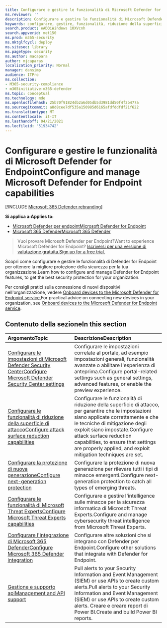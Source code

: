 ```yaml
---
title: Configurare e gestire le funzionalità di Microsoft Defender for Endpoint
ms.reviewer: ''
description: Configurare e gestire le funzionalità di Microsoft Defender for Endpoint, ad esempio la riduzione della superficie di attacco e la protezione di nuova generazione
keywords: configurare, gestire, funzionalità, riduzione della superficie di attacco, protezione di nuova generazione, controlli di sicurezza, rilevamento e risposta degli endpoint, analisi e correzione automatica, controlli di sicurezza, controlli
search.product: eADQiWindows 10XVcnh
search.appverid: met150
ms.prod: m365-security
ms.mktglfcycl: deploy
ms.sitesec: library
ms.pagetype: security
ms.author: macapara
author: mjcaparas
localization_priority: Normal
manager: dansimp
audience: ITPro
ms.collection:
- M365-security-compliance
- m365initiative-m365-defender
ms.topic: conceptual
ms.technology: mde
ms.openlocfilehash: 25b70f91824db2a6d05db5d3981dd50f4f2b477a
ms.sourcegitcommit: a8d8cee7df535a150985d6165afdfddfdf21f622
ms.translationtype: MT
ms.contentlocale: it-IT
ms.lasthandoff: 04/21/2021
ms.locfileid: "51934742"
---
```

# <a name="configure-and-manage-microsoft-defender-for-endpoint-capabilities"></a><span data-ttu-id="cd52c-104">Configurare e gestire le funzionalità di Microsoft Defender for Endpoint</span><span class="sxs-lookup"><span data-stu-id="cd52c-104">Configure and manage Microsoft Defender for Endpoint capabilities</span></span>

[!INCLUDE [Microsoft 365 Defender rebranding](../../includes/microsoft-defender.md)]

<span data-ttu-id="cd52c-105">**Si applica a:**</span><span class="sxs-lookup"><span data-stu-id="cd52c-105">**Applies to:**</span></span>

- [<span data-ttu-id="cd52c-106">Microsoft Defender per endpoint</span><span class="sxs-lookup"><span data-stu-id="cd52c-106">Microsoft Defender for Endpoint</span></span>](https://go.microsoft.com/fwlink/p/?linkid=2154037)
- [<span data-ttu-id="cd52c-107">Microsoft 365 Defender</span><span class="sxs-lookup"><span data-stu-id="cd52c-107">Microsoft 365 Defender</span></span>](https://go.microsoft.com/fwlink/?linkid=2118804)

> <span data-ttu-id="cd52c-108">Vuoi provare Microsoft Defender per Endpoint?</span><span class="sxs-lookup"><span data-stu-id="cd52c-108">Want to experience Microsoft Defender for Endpoint?</span></span> [<span data-ttu-id="cd52c-109">Iscriversi per una versione di valutazione gratuita.</span><span class="sxs-lookup"><span data-stu-id="cd52c-109">Sign up for a free trial.</span></span>](https://www.microsoft.com/microsoft-365/windows/microsoft-defender-atp?ocid=docs-wdatp-exposedapis-abovefoldlink)

<span data-ttu-id="cd52c-110">Scopri come configurare e gestire le funzionalità di Defender for Endpoint per ottenere la migliore protezione della sicurezza per la tua organizzazione.</span><span class="sxs-lookup"><span data-stu-id="cd52c-110">Learn how to configure and manage Defender for Endpoint features, to get the best security protection for your organization.</span></span>

<span data-ttu-id="cd52c-111">Per consigli pratici sulla connessione di nuovi dispositivi nell'organizzazione, vedere [Onboard devices to the Microsoft Defender for Endpoint service.](./onboard-configure.md)</span><span class="sxs-lookup"><span data-stu-id="cd52c-111">For practical advice on connecting new devices in your organization, see [Onboard devices to the Microsoft Defender for Endpoint service](./onboard-configure.md).</span></span>

## <a name="in-this-section"></a><span data-ttu-id="cd52c-112">Contenuto della sezione</span><span class="sxs-lookup"><span data-stu-id="cd52c-112">In this section</span></span>

<span data-ttu-id="cd52c-113">Argomento</span><span class="sxs-lookup"><span data-stu-id="cd52c-113">Topic</span></span> | <span data-ttu-id="cd52c-114">Descrizione</span><span class="sxs-lookup"><span data-stu-id="cd52c-114">Description</span></span>
:---|:---
[<span data-ttu-id="cd52c-115">Configurare le impostazioni di Microsoft Defender Security Center</span><span class="sxs-lookup"><span data-stu-id="cd52c-115">Configure Microsoft Defender Security Center settings</span></span>](preferences-setup.md) | <span data-ttu-id="cd52c-116">Configurare le impostazioni correlate al portale, ad esempio impostazioni generali, funzionalità avanzate o abilitare l'esperienza di anteprima.</span><span class="sxs-lookup"><span data-stu-id="cd52c-116">Configure portal-related settings such as general settings, advanced features, or enable the preview experience.</span></span>
[<span data-ttu-id="cd52c-117">Configurare le funzionalità di riduzione della superficie di attacco</span><span class="sxs-lookup"><span data-stu-id="cd52c-117">Configure attack surface reduction capabilities</span></span>](configure-attack-surface-reduction.md) | <span data-ttu-id="cd52c-118">Configurare le funzionalità di riduzione della superficie di attacco, per garantire che le impostazioni siano applicate correttamente e che le tecniche di mitigazione degli exploit siano impostate.</span><span class="sxs-lookup"><span data-stu-id="cd52c-118">Configure attack surface reduction capabilities, to ensure that settings are properly applied, and exploit mitigation techniques are set.</span></span>
[<span data-ttu-id="cd52c-119">Configurare la protezione di nuova generazione</span><span class="sxs-lookup"><span data-stu-id="cd52c-119">Configure next-generation protection</span></span>](https://docs.microsoft.com/windows/security/threat-protection/microsoft-defender-antivirus/configure-microsoft-defender-antivirus-features) | <span data-ttu-id="cd52c-120">Configurare la protezione di nuova generazione per rilevare tutti i tipi di minacce emergenti.</span><span class="sxs-lookup"><span data-stu-id="cd52c-120">Configure next-generation protection to catch all types of emerging threats.</span></span>
[<span data-ttu-id="cd52c-121">Configurare le funzionalità di Microsoft Threat Experts</span><span class="sxs-lookup"><span data-stu-id="cd52c-121">Configure Microsoft Threat Experts capabilities</span></span>](configure-microsoft-threat-experts.md) | <span data-ttu-id="cd52c-122">Configurare e gestire l'intelligence sulle minacce per la sicurezza informatica di Microsoft Threat Experts.</span><span class="sxs-lookup"><span data-stu-id="cd52c-122">Configure and manage cybersecurity threat intelligence from Microsoft Threat Experts.</span></span>
[<span data-ttu-id="cd52c-123">Configurare l'integrazione di Microsoft 365 Defender</span><span class="sxs-lookup"><span data-stu-id="cd52c-123">Configure Microsoft 365 Defender integration</span></span>](https://docs.microsoft.com/microsoft-365/security/defender-endpoint/threat-protection-integration) | <span data-ttu-id="cd52c-124">Configurare altre soluzioni che si integrano con Defender per Endpoint.</span><span class="sxs-lookup"><span data-stu-id="cd52c-124">Configure other solutions that integrate with Defender for Endpoint.</span></span>
[<span data-ttu-id="cd52c-125">Gestione e supporto api</span><span class="sxs-lookup"><span data-stu-id="cd52c-125">Management and API support</span></span>](https://docs.microsoft.com/microsoft-365/security/defender-endpoint/management-apis) | <span data-ttu-id="cd52c-126">Pull alerts to your Security Information and Event Management (SIEM) or use APIs to create custom alerts.</span><span class="sxs-lookup"><span data-stu-id="cd52c-126">Pull alerts to your Security Information and Event Management (SIEM) or use APIs to create custom alerts.</span></span> <span data-ttu-id="cd52c-127">Creare e creare report di Power BI.</span><span class="sxs-lookup"><span data-stu-id="cd52c-127">Create and build Power BI reports.</span></span>

